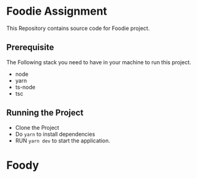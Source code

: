 # Foodie Assignment

This Repository contains source code for Foodie project.

## Prerequisite

The Following stack you need to have in your machine to run this project.

- node
- yarn
- ts-node
- tsc

## Running the Project

- Clone the Project
- Do `yarn` to install dependencies
- RUN `yarn dev` to start the application.

# Foody
